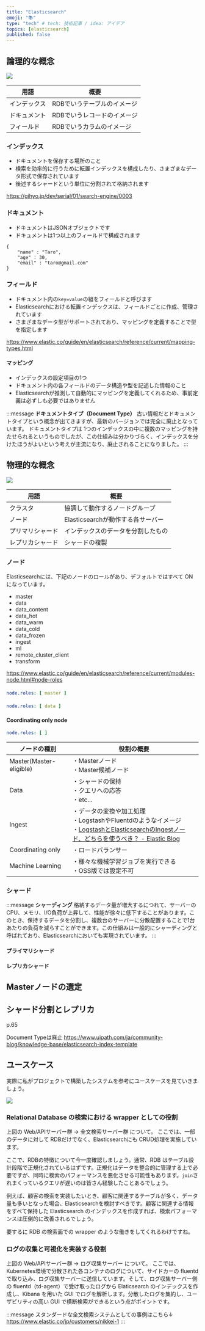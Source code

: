 ```yaml
---
title: "Elasticsearch"
emoji: "📚"
type: "tech" # tech: 技術記事 / idea: アイデア
topics: [elasticsearch]
published: false
---
```



## 論理的な概念

![](/images/elasticsearch/elasticsearch-0.drawio.png)

|  用語      | 概要                        | 
| -------- | --------------------------- | 
| インデックス    | RDBでいうテーブルのイメージ | 
| ドキュメント | RDBでいうレコードのイメージ | 
| フィールド    | RDBでいうカラムのイメージ   | 

### インデックス
* ドキュメントを保存する場所のこと
* 検索を効率的に行うために転置インデックスを構成したり、さまざまなデータ形式で保存されています
* 後述するシャードという単位に分割されて格納されます

https://gihyo.jp/dev/serial/01/search-engine/0003

### ドキュメント
* ドキュメントはJSONオブジェクトです
* ドキュメントは1つ以上のフィールドで構成されます

```json:example
{
    "name" : "Taro",
    "age" : 30,
    "email" : "taro@gmail.com"
}
```

### フィールド
* ドキュメント内の`key=value`の組をフィールドと呼びます
* Elasticsearchにおける転置インデックスは、フィールドごとに作成、管理されています
* さまざまなデータ型がサポートされており、マッピングを定義することで型を指定します

https://www.elastic.co/guide/en/elasticsearch/reference/current/mapping-types.html

#### マッピング
* インデックスの設定項目の1つ
* ドキュメント内の各フィールドのデータ構造や型を記述した情報のこと
* Elasticsearchが推測して自動的にマッピングを定義してくれるため、事前定義は必ずしも必要ではありません

:::message
**ドキュメントタイプ（Document Type）**
古い情報だとドキュメントタイプという概念が出てきますが、最新のバージョンでは完全に廃止となっています。
ドキュメントタイプは 1つのインデックスの中に複数のマッピングを持たせられるというものでしたが、この仕組みは分かりづらく、インデックスを分けたほうがよいという考えが主流になり、廃止されることになりました。
:::

## 物理的な概念

![](/images/elasticsearch/elasticsearch-1.drawio.png)

|  用語      | 概要                        | 
| -------- | --------------------------- | 
| クラスタ    | 協調して動作するノードグループ | 
| ノード | Elasticsearchが動作する各サーバー | 
| プリマリシャード | インデックスのデータを分割したもの   | 
| レプリカシャード | シャードの複製   | 

### ノード

Elasticsearchには、下記のノードのロールがあり、デフォルトではすべて ON になっています。

* master
* data
* data_content
* data_hot
* data_warm
* data_cold
* data_frozen
* ingest
* ml
* remote_cluster_client
* transform

https://www.elastic.co/guide/en/elasticsearch/reference/current/modules-node.html#node-roles

#### 
```yml:elasticsearch.yml
node.roles: [ master ]
```

#### 
```yml:elasticsearch.yml
node.roles: [ data ]
```


#### Coordinating only node
```yml:elasticsearch.yml
node.roles: [ ]
```

|  ノードの種別      | 役割の概要                 | 
| -------- | --------------------------- | 
| Master(Master-eligible)    | ・Masterノード<br>・Master候補ノード | 
| Data | ・シャードの保持<br>・クエリへの応答<br>・etc... | 
| Ingest | ・データの変換や加工処理<br>・LogstashやFluentdのようなイメージ<br>・[LogstashとElasticsearchのIngestノード、どちらを使うべき？ - Elastic Blog](https://www.elastic.co/jp/blog/should-i-use-logstash-or-elasticsearch-ingest-nodes)  | 
| Coordinating only | ・ロードバランサー  | 
| Machine Learning | ・様々な機械学習ジョブを実行できる<br>・OSS版では設定不可  | 






### シャード
:::message
**シャーディング**
格納するデータ量が増大するにつれて、サーバーのCPU、メモリ、I/O負荷が上昇して、性能が徐々に低下することがあります。このとき、保持するデータを分割し、複数台のサーバーに分散配置することで1台あたりの負荷を減らすことができます。この仕組みは一般的にシャーディングと呼ばれており、Elasticsearchにおいても実現されています。
:::

#### プライマリシャード

#### レプリカシャード



## Masterノードの選定

## シャード分割とレプリカ
p.65


Document Typeは廃止
https://www.uipath.com/ja/community-blog/knowledge-base/elasticsearch-index-template

## ユースケース
実際に私がプロジェクトで構築したシステムを参考にユースケースを見ていきましょう。

![](/images/elasticsearch/elasticsearch-usecase.drawio.png)

### Relational Database の検索における wrapper としての役割

上図の Web/APIサーバー群 → 全文検索サーバー群 について。
ここでは、一部のデータに対して RDBだけでなく、Elasticsearchにも CRUD処理を実施しています。

ここで、RDBの特徴について今一度確認しましょう。通常、RDB はテーブル設計段階で正規化されているはずです。正規化はデータを整合的に管理する上で必要ですが、同時に検索のパフォーマンスを悪化させる可能性もあります。`join`されまくっているクエリが遅いのは皆さん経験したことあるでしょう。

例えば、顧客の検索を実装したいとき、顧客に関連するテーブルが多く、データ量も多いとなった場合、Elasticsearchを検討すべきです。顧客に関連する情報をすべて保持した Elasticsearch のインデックスを作成すれば、検索パフォーマンスは圧倒的に改善されるでしょう。

要するに RDB の検索面での wrapper のような働きをしてくれるわけですね。

### ログの収集と可視化を実装する役割

上図の Web/APIサーバー群 → ログ収集サーバー について。
ここでは、Kubernetes環境で分散された各コンテナのログについて、サイドカーの fluentd で取り込み、ログ収集サーバーに送信しています。そして、ログ収集サーバー側の fluentd（td-agent）で受け取ったログから Elaticsearch のインデックスを作成し、Kibana を用いた GUI でログを解析します。分散したログを集約し、ユーザビリティの高い GUI で横断検索ができるという点がポイントです。

:::message
スタンダードな全文検索システムとしての事例はこちら↓
https://www.elastic.co/jp/customers/nikkei-1
:::